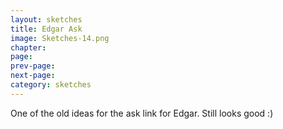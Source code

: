 ```yaml
---
layout: sketches
title: Edgar Ask
image: Sketches-14.png
chapter: 
page: 
prev-page:
next-page: 
category: sketches
---
```

One of the old ideas for the ask link for Edgar. Still looks good :)